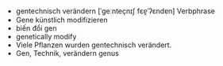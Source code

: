 - gentechnisch verändern	[ˈɡeːnteçnɪʃ fɛɐ̯ˈʔɛndɐn]	Verbphrase
- Gene künstlich modifizieren
- biến đổi gen
- genetically modify
- Viele Pflanzen wurden gentechnisch verändert.
- Gen, Technik, verändern	genus